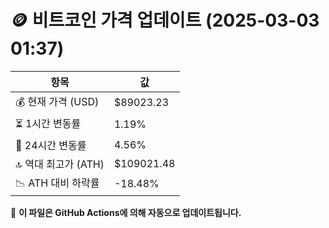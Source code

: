 # 🪙 비트코인 가격 업데이트 (2025-03-03 01:37)

| 항목                | 값 |
|--------------------|----------------|
| 💰 현재 가격 (USD) | $89023.23 |
| ⏳ 1시간 변동률    | 1.19% |
| 📆 24시간 변동률   | 4.56% |
| 🔝 역대 최고가 (ATH) | $109021.48 |
| 📉 ATH 대비 하락률 | -18.48% |

🔄 **이 파일은 GitHub Actions에 의해 자동으로 업데이트됩니다.**
